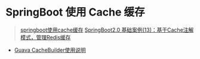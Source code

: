 # SpringBoot 使用 Cache 缓存

> [springboot使用cache缓存](https://www.jianshu.com/p/e9b40acb2993)
> [SpringBoot2.0 基础案例(13)：基于Cache注解模式，管理Redis缓存](https://yq.aliyun.com/articles/715047?spm=a2c4e.11153940.0.0.64b445f6ITF953)
* [Guava CacheBuilder使用说明](https://my.oschina.net/chkui/blog/726442)